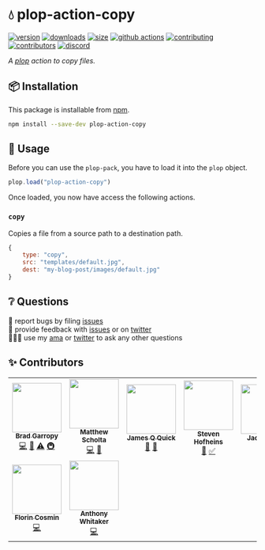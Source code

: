 # 💧 plop-action-copy

[![version][version-badge]][npm]
[![downloads][downloads-badge]][npm]
[![size][size-badge]][bundlephobia]
[![github actions][github-actions-badge]][github-actions]
[![contributing][contributing-badge]][contributing]
[![contributors][contributors-badge]][contributors]
[![discord][discord-badge]][discord]

_A [plop][plop] action to copy files._

## 📦 Installation

This package is installable from [npm][npm].

```bash
npm install --save-dev plop-action-copy
```

## 🥑 Usage

Before you can use the `plop-pack`, you have to load it into the `plop` object.

```javascript
plop.load("plop-action-copy")
```

Once loaded, you now have access the following actions.

### `copy`

Copies a file from a source path to a destination path.

```javascript
{
    type: "copy",
    src: "templates/default.jpg",
    dest: "my-blog-post/images/default.jpg"
}
```

## ❔ Questions

🐛 report bugs by filing [issues][issues]  
📢 provide feedback with [issues][issues] or on [twitter][twitter]  
🙋🏼‍♂️ use my [ama][ama] or [twitter][twitter] to ask any other questions

## ✨ Contributors

<!-- ALL-CONTRIBUTORS-LIST:START - Do not remove or modify this section -->
<!-- prettier-ignore-start -->
<!-- markdownlint-disable -->
<table>
  <tr>
    <td align="center"><a href="https://bradgarropy.com"><img src="https://avatars.githubusercontent.com/u/11336745?v=4?s=100" width="100px;" alt=""/><br /><sub><b>Brad Garropy</b></sub></a><br /><a href="https://github.com/bradgarropy/plop-action-copy/commits?author=bradgarropy" title="Code">💻</a> <a href="https://github.com/bradgarropy/plop-action-copy/commits?author=bradgarropy" title="Documentation">📖</a> <a href="https://github.com/bradgarropy/plop-action-copy/commits?author=bradgarropy" title="Tests">⚠️</a> <a href="#infra-bradgarropy" title="Infrastructure (Hosting, Build-Tools, etc)">🚇</a></td>
    <td align="center"><a href="https://www.mattscholta.com"><img src="https://avatars.githubusercontent.com/u/545829?v=4?s=100" width="100px;" alt=""/><br /><sub><b>Matthew Scholta</b></sub></a><br /><a href="https://github.com/bradgarropy/plop-action-copy/commits?author=visormatt" title="Code">💻</a> <a href="https://github.com/bradgarropy/plop-action-copy/commits?author=visormatt" title="Documentation">📖</a></td>
    <td align="center"><a href="http://jamesqquick.com"><img src="https://avatars.githubusercontent.com/u/5391915?v=4?s=100" width="100px;" alt=""/><br /><sub><b>James Q Quick</b></sub></a><br /><a href="#ideas-jamesqquick" title="Ideas, Planning, & Feedback">🤔</a> <a href="#userTesting-jamesqquick" title="User Testing">📓</a></td>
    <td align="center"><a href="http://stevencreates.tech"><img src="https://avatars.githubusercontent.com/u/37391025?v=4?s=100" width="100px;" alt=""/><br /><sub><b>Steven Hofheins</b></sub></a><br /><a href="#blog-StevenCreates" title="Blogposts">📝</a> <a href="#tutorial-StevenCreates" title="Tutorials">✅</a></td>
    <td align="center"><a href="http://fish.solar"><img src="https://avatars.githubusercontent.com/u/66899904?v=4?s=100" width="100px;" alt=""/><br /><sub><b>Jack Reiker</b></sub></a><br /><a href="#ideas-rpxs" title="Ideas, Planning, & Feedback">🤔</a> <a href="#userTesting-rpxs" title="User Testing">📓</a></td>
    <td align="center"><a href="https://github.com/Mehdmhd"><img src="https://avatars.githubusercontent.com/u/40036740?v=4?s=100" width="100px;" alt=""/><br /><sub><b>Mehdi Makhloufi</b></sub></a><br /><a href="#ideas-Mehdmhd" title="Ideas, Planning, & Feedback">🤔</a> <a href="#userTesting-Mehdmhd" title="User Testing">📓</a></td>
    <td align="center"><a href="https://github.com/SirIsaacNeutron"><img src="https://avatars.githubusercontent.com/u/36581033?v=4?s=100" width="100px;" alt=""/><br /><sub><b>Daniel Badir</b></sub></a><br /><a href="https://github.com/bradgarropy/plop-action-copy/issues?q=author%3ASirIsaacNeutron" title="Bug reports">🐛</a> <a href="#ideas-SirIsaacNeutron" title="Ideas, Planning, & Feedback">🤔</a> <a href="#userTesting-SirIsaacNeutron" title="User Testing">📓</a></td>
  </tr>
  <tr>
    <td align="center"><a href="https://github.com/bboydflo"><img src="https://avatars.githubusercontent.com/u/2241459?v=4?s=100" width="100px;" alt=""/><br /><sub><b>Florin Cosmin</b></sub></a><br /><a href="https://github.com/bradgarropy/plop-action-copy/commits?author=bboydflo" title="Code">💻</a></td>
    <td align="center"><a href="https://anthonywhitaker.me"><img src="https://avatars.githubusercontent.com/u/581357?v=4?s=100" width="100px;" alt=""/><br /><sub><b>Anthony Whitaker</b></sub></a><br /><a href="https://github.com/bradgarropy/plop-action-copy/commits?author=AnthonyWhitaker" title="Code">💻</a></td>
  </tr>
</table>

<!-- markdownlint-restore -->
<!-- prettier-ignore-end -->

<!-- ALL-CONTRIBUTORS-LIST:END -->

[plop]: https://plopjs.com
[npm]: https://npmjs.com
[issues]: https://github.com/bradgarropy/plop-action-copy/issues
[twitter]: https://twitter.com/bradgarropy
[ama]: https://github.com/bradgarropy/ama
[version-badge]: https://img.shields.io/npm/v/plop-action-copy.svg?style=flat-square
[downloads-badge]: https://img.shields.io/npm/dt/plop-action-copy?style=flat-square
[size-badge]: https://img.shields.io/bundlephobia/minzip/plop-action-copy?style=flat-square
[github-actions-badge]: https://img.shields.io/github/workflow/status/bradgarropy/plop-action-copy/%F0%9F%9A%80%20release?style=flat-square
[contributing-badge]: https://img.shields.io/badge/PRs-welcome-success?style=flat-square
[contributors-badge]: https://img.shields.io/github/all-contributors/bradgarropy/plop-action-copy?style=flat-square
[discord-badge]: https://img.shields.io/discord/748196643140010015?style=flat-square
[bundlephobia]: https://bundlephobia.com/result?p=plop-action-copy
[github-actions]: https://github.com/bradgarropy/plop-action-copy/actions
[contributing]: https://github.com/bradgarropy/plop-action-countdown/blob/master/contributing.md
[contributors]: #-Contributors
[discord]: https://bradgarropy.com/discord
